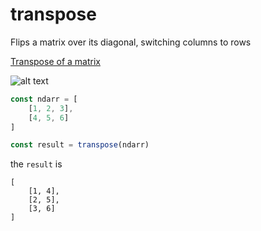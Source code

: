 # transpose
Flips a matrix over its diagonal, switching columns to rows

[Transpose of a matrix](https://en.wikipedia.org/wiki/Transpose)

![alt text](https://upload.wikimedia.org/wikipedia/commons/thumb/e/e4/Matrix_transpose.gif/200px-Matrix_transpose.gif "Matrix Transpose")
```javascript
const ndarr = [
    [1, 2, 3],
    [4, 5, 6]
]

const result = transpose(ndarr)
```

the `result` is

```
[
    [1, 4],
    [2, 5],
    [3, 6]
]
```